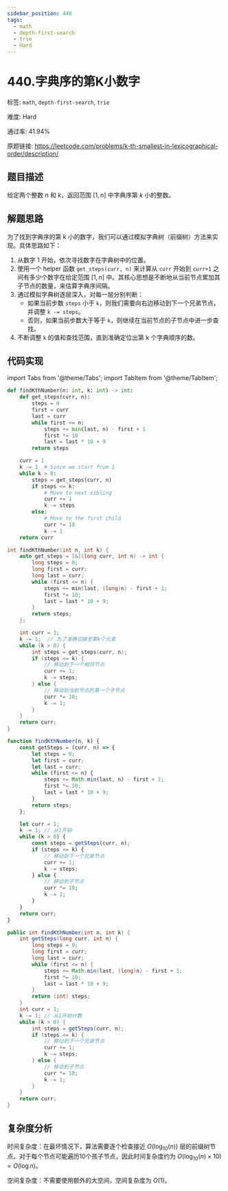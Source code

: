 ```yaml
---
sidebar_position: 440
tags:
  - math
  - depth-first-search
  - trie
  - Hard
---
```


# 440.字典序的第K小数字

标签: `math`, `depth-first-search`, `trie`

难度: Hard

通过率: 41.94%

原题链接: https://leetcode.com/problems/k-th-smallest-in-lexicographical-order/description/

## 题目描述
给定两个整数 $n$ 和 $k$，返回范围 $[1, n]$ 中字典序第 $k$ 小的整数。

## 解题思路
为了找到字典序的第 k 小的数字，我们可以通过模拟字典树（前缀树）方法来实现。具体思路如下：

1. 从数字 1 开始，依次寻找数字在字典树中的位置。
2. 使用一个 helper 函数 `get_steps(curr, n)` 来计算从 `curr` 开始到 `curr+1` 之间有多少个数字在给定范围 $[1, n]$ 中。其核心思想是不断地从当前节点累加其子节点的数量，来估算字典序间隔。
3. 通过模拟字典树逐层深入，对每一层分别判断：
   - 如果当前步数 `steps` 小于 `k`，则我们需要向右边移动到下一个兄弟节点，并调整 `k -= steps`。
   - 否则，如果当前步数大于等于 `k`，则继续在当前节点的子节点中进一步查找。
4. 不断调整 `k` 的值和查找范围，直到准确定位出第 k 个字典顺序的数。

## 代码实现
import Tabs from '@theme/Tabs';
import TabItem from '@theme/TabItem';

<Tabs>
<TabItem value="python" label="Python">

```python
def findKthNumber(n: int, k: int) -> int:
    def get_steps(curr, n):
        steps = 0
        first = curr
        last = curr
        while first <= n:
            steps += min(last, n) - first + 1
            first *= 10
            last = last * 10 + 9
        return steps

    curr = 1
    k -= 1  # Since we start from 1
    while k > 0:
        steps = get_steps(curr, n)
        if steps <= k:
            # Move to next sibling
            curr += 1
            k -= steps
        else:
            # Move to the first child
            curr *= 10
            k -= 1
    return curr
```

</TabItem>
<TabItem value="cpp" label="C++">

```cpp
int findKthNumber(int n, int k) {
    auto get_steps = [&](long curr, int n) -> int {
        long steps = 0;
        long first = curr;
        long last = curr;
        while (first <= n) {
            steps += min(last, (long)n) - first + 1;
            first *= 10;
            last = last * 10 + 9;
        }
        return steps;
    };

    int curr = 1;
    k -= 1;  // 为了准确切换至第k个元素
    while (k > 0) {
        int steps = get_steps(curr, n);
        if (steps <= k) {
            // 移动到下一个相邻节点
            curr += 1;
            k -= steps;
        } else {
            // 移动到当前节点的第一个子节点
            curr *= 10;
            k -= 1;
        }
    }
    return curr;
}
```

</TabItem>
<TabItem value="javascript" label="JavaScript">

```javascript
function findKthNumber(n, k) {
    const getSteps = (curr, n) => {
        let steps = 0;
        let first = curr;
        let last = curr;
        while (first <= n) {
            steps += Math.min(last, n) - first + 1;
            first *= 10;
            last = last * 10 + 9;
        }
        return steps;
    };

    let curr = 1;
    k -= 1; // 从1开始
    while (k > 0) {
        const steps = getSteps(curr, n);
        if (steps <= k) {
            // 移动到下一个兄弟节点
            curr += 1;
            k -= steps;
        } else {
            // 移动到子节点
            curr *= 10;
            k -= 1;
        }
    }
    return curr;
}
```

</TabItem>
<TabItem value="java" label="Java">

```java
public int findKthNumber(int n, int k) {
    int getSteps(long curr, int n) {
        long steps = 0;
        long first = curr;
        long last = curr;
        while (first <= n) {
            steps += Math.min(last, (long)n) - first + 1;
            first *= 10;
            last = last * 10 + 9;
        }
        return (int) steps;
    }
    int curr = 1;
    k -= 1; // 从1开始计数
    while (k > 0) {
        int steps = getSteps(curr, n);
        if (steps <= k) {
            // 移动到下一个兄弟节点
            curr += 1;
            k -= steps;
        } else {
            // 移动到子节点
            curr *= 10;
            k -= 1;
        }
    }
    return curr;
}
```

</TabItem>
</Tabs>

## 复杂度分析
时间复杂度：在最坏情况下，算法需要逐个检查接近 $O(\log_{10}(n))$ 层的前缀树节点。对于每个节点可能遍历10个孩子节点，因此时间复杂度约为 $O(\log_{10}(n) \times 10) = O(\log{n})$。  
  
空间复杂度：不需要使用额外的大空间，空间复杂度为 $O(1)$。
